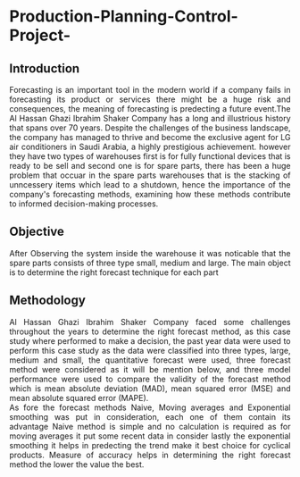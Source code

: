 # Production-Planning-Control-Project-

## Introduction 
<div align="justify"> 
Forecasting is an important tool in the modern world if a company fails in forecasting its product or services there might be a huge risk and consequences, the meaning of forecasting is predecting a future event.The Al Hassan Ghazi Ibrahim Shaker Company has a long and illustrious history that spans over 70 years. Despite the challenges of the business landscape, the company has managed to thrive and become the exclusive agent for LG air conditioners in Saudi Arabia, a highly prestigious achievement.
however they have two types of warehouses first is for fully functional devices that is ready to be sell and second one is for spare parts, there has been a huge problem that occuar in the spare parts warehouses that is the stacking of unncessery items which lead to a shutdown, hence the importance of the company's forecasting methods, examining how these methods contribute to informed decision-making processes. </div> 

## Objective 
<div align="justify"> After Observing the system inside the warehouse it was noticable that the spare parts consists of three type small, medium and large. The main object is to determine the right forecast technique for each part </div>

## Methodology 
<div align="justify"> Al Hassan Ghazi Ibrahim Shaker Company faced some challenges throughout the years to determine the right forecast method, as this case study where performed to make a decision, the past year data were used to perform this case study as the data were classified into three types, large, medium and small, the quantitative forecast were used, three forecast method were considered as it will be mention below, and three model performance were used to compare the validity of the forecast method which is mean absolute deviation (MAD), mean squared error (MSE) and mean absolute squared error (MAPE). </div>
<div align="justify"> As fore the forecast methods Naive, Moving averages and Exponential smoothing was put in consideration, each one of them contain its advantage Naive method is simple and no calculation is required  as for moving averages it put some recent data in consider lastly the exponential smoothing it helps in predecting the trend make it best choice for cyclical products. Measure of accuracy helps in determining the right forecast method the lower the value the best.  </div>
